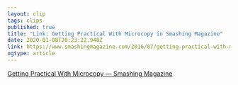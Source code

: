 ```yaml
---
layout: clip
tags: clips
published: true
title: "Link: Getting Practical With Microcopy in Smashing Magazine" 
date: 2020-01-08T20:23:22.948Z
link: https://www.smashingmagazine.com/2016/07/getting-practical-with-microcopy/
ogtype: article
---
```

[Getting Practical With Microcopy — Smashing Magazine](https://www.smashingmagazine.com/2016/07/getting-practical-with-microcopy/)
